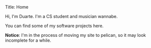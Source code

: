 Title: Home

Hi, I'm Duarte. I'm a CS student and musician wannabe. 

You can find some of my software projects here.

**Notice**: I'm in the process of moving my site to pelican, so it may look incomplete for a while.
